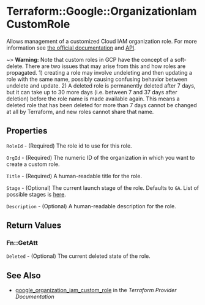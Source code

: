 # Terraform::Google::OrganizationIamCustomRole

Allows management of a customized Cloud IAM organization role. For more information see
[the official documentation](https://cloud.google.com/iam/docs/understanding-custom-roles)
and
[API](https://cloud.google.com/iam/reference/rest/v1/organizations.roles).

~> **Warning:** Note that custom roles in GCP have the concept of a soft-delete. There are two issues that may arise
 from this and how roles are propagated. 1) creating a role may involve undeleting and then updating a role with the
 same name, possibly causing confusing behavior between undelete and update. 2) A deleted role is permanently deleted
 after 7 days, but it can take up to 30 more days (i.e. between 7 and 37 days after deletion) before the role name is
 made available again. This means a deleted role that has been deleted for more than 7 days cannot be changed at all
 by Terraform, and new roles cannot share that name.

## Properties

`RoleId` - (Required) The role id to use for this role.

`OrgId` - (Required) The numeric ID of the organization in which you want to create a custom role.

`Title` - (Required) A human-readable title for the role.

`Stage` - (Optional) The current launch stage of the role. Defaults to `GA`. List of possible stages is [here](https://cloud.google.com/iam/reference/rest/v1/organizations.roles#Role.RoleLaunchStage).

`Description` - (Optional) A human-readable description for the role.


## Return Values

### Fn::GetAtt

`Deleted` - (Optional) The current deleted state of the role.

## See Also

* [google_organization_iam_custom_role](https://www.terraform.io/docs/providers/google/r/organization_iam_custom_role.html) in the _Terraform Provider Documentation_